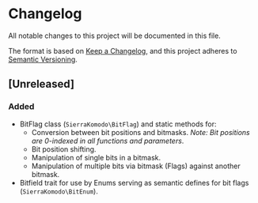 # Changelog

All notable changes to this project will be documented in this file.

The format is based on [Keep a Changelog](https://keepachangelog.com/en/1.1.0/),
and this project adheres to [Semantic Versioning](https://semver.org/spec/v2.0.0.html).

## [Unreleased]

### Added

- BitFlag class (`SierraKomodo\BitFlag`) and static methods for:
  - Conversion between bit positions and bitmasks. *Note: Bit positions are 0-indexed in all functions and parameters*.
  - Bit position shifting.
  - Manipulation of single bits in a bitmask.
  - Manipulation of multiple bits via bitmask (Flags) against another bitmask.
- Bitfield trait for use by Enums serving as semantic defines for bit flags (`SierraKomodo\BitEnum`).
